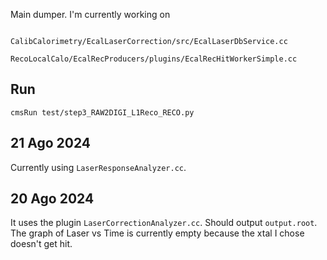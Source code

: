 Main dumper. I'm currently working on

```

CalibCalorimetry/EcalLaserCorrection/src/EcalLaserDbService.cc

RecoLocalCalo/EcalRecProducers/plugins/EcalRecHitWorkerSimple.cc

```
## Run
```
cmsRun test/step3_RAW2DIGI_L1Reco_RECO.py
```
## 21 Ago 2024
Currently using `LaserResponseAnalyzer.cc`.

## 20 Ago 2024
It uses the plugin `LaserCorrectionAnalyzer.cc`. Should output `output.root`. The graph of Laser vs Time is currently empty because the xtal I chose doesn't get hit. 

